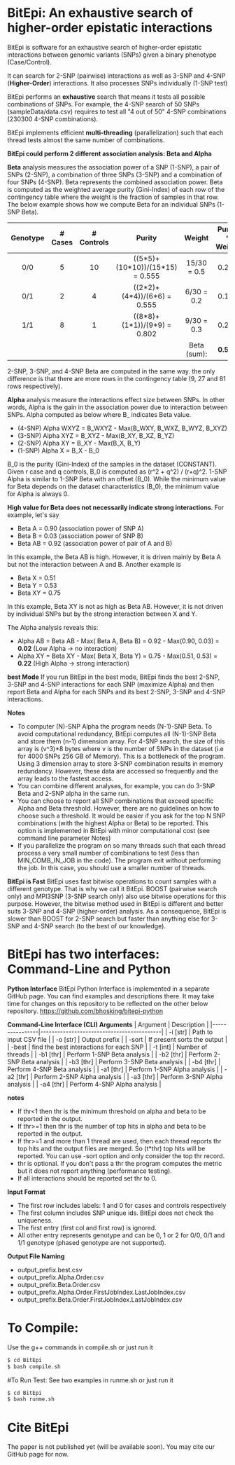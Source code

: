 # BitEpi: An exhaustive search of higher-order epistatic interactions

BitEpi is software for an exhaustive search of higher-order epistatic interactions between genomic variants (SNPs) given a binary phenotype (Case/Control).

It can search for 2-SNP (pairwise) interactions as well as 3-SNP and 4-SNP (**Higher-Order**) interactions. It also processes SNPs individually (1-SNP test)

BitEpi performs an **exhaustive** search that means it tests all possible combinations of SNPs. For example, the 4-SNP search of 50 SNPs (sampleData/data.csv) requires to test all "4 out of 50" 4-SNP combinations (230300 4-SNP combinations).

BitEpi implements efficient **multi-threading** (parallelization) such that each thread tests almost the same number of combinations.

**BitEpi could perform 2 different  association analysis: Beta and Alpha**

**Beta** analysis measures the association power of a SNP (1-SNP), a pair of SNPs (2-SNP), a combination of three SNPs (3-SNP) and a combination of four SNPs (4-SNP). Beta represents the combined association power.  Beta is computed as the weighted average purity (Gini-Index) of each row of the contingency table where the weight is the fraction of samples in that row. The below example shows how we compute Beta for an individual SNPs (1-SNP Beta).

| Genotype | # Cases | # Controls |                Purity              |    Weight   | Purity * Weight |
|:--------:|:-------:|:----------:|:----------------------------------:|:-----------:|:---------------:|
|    0/0   |    5    |     10     | ((5\*5)+(10\*10))/(15\*15) = 0.555 | 15/30 = 0.5 |      0.228      |
|    0/1   |    2    |      4     | ((2\*2)+(4\*4))/(6\*6)     = 0.555 | 6/30  = 0.2 |      0.111      |
|    1/1   |    8    |      1     | ((8\*8)+(1\*1))/(9\*9)     = 0.802 | 9/30  = 0.3 |      0.241      |
|          |         |            |                                    | Beta (sum): |    **0.580**    |

2-SNP, 3-SNP, and 4-SNP Beta are computed in the same way. the only difference is that there are more rows in the contingency table (9, 27 and 81 rows respectively).

**Alpha** analysis measure the interactions effect size between SNPs. In other words, Alpha is the gain in the association power due to interaction between SNPs. Alpha computed as below where B_ indicates Beta value. 

- (4-SNP) Alpha WXYZ = B_WXYZ - Max(B_WXY, B_WXZ, B_WYZ, B_XYZ)
- (3-SNP) Alpha XYZ = B_XYZ - Max(B_XY, B_XZ, B_YZ)
- (2-SNP) Alpha XY = B_XY - Max(B_X, B_Y)
- (1-SNP) Alpha X = B_X - B_0

B_0 is the purity (Gini-Index) of the samples in the dataset (CONSTANT). Given r case and q controls, B_0 is computed as (r^2 + q^2) / (r+q)^2. 1-SNP Alpha is similar to 1-SNP Beta with an offset (B_0). While the minimum value for Beta depends on the dataset characteristics (B_0), the minimum value for Alpha is always 0.

**High value for Beta does not necessarily indicate strong interactions**.
For example, let's say

- Beta A  = 0.90 (association power of SNP A)
- Beta B  = 0.03 (association power of SNP B)
- Beta AB = 0.92 (association power of pair of A and B)

In this example, the Beta AB  is high. However, it is driven mainly by Beta A but not the interaction between A and B. Another example is

- Beta X  = 0.51
- Beta Y  = 0.53 
- Beta XY = 0.75

In this example, Beta XY is not as high as Beta AB. However, it is not driven by individual SNPs but by the strong interaction between X and Y.

The Alpha analysis reveals this:

- Alpha AB = Beta AB - Max( Beta A, Beta B) = 0.92 - Max(0.90, 0.03) = **0.02** (Low Alpha -> no interaction)
- Alpha XY = Beta XY - Max( Beta X, Beta Y) = 0.75 - Max(0.51, 0.53) = **0.22** (High Alpha -> strong interaction)

**best Mode**
If you run BitEpi in the best mode, BitEpi finds the best 2-SNP, 3-SNP and 4-SNP interactions for each SNP (maximize Alpha) and then report Beta and Alpha for each SNPs and its best 2-SNP, 3-SNP and 4-SNP interactions. 

**Notes**
- To computer (N)-SNP Alpha the program needs (N-1)-SNP Beta. To avoid computational redundancy, BitEpi computes all (N-1)-SNP Beta and store them (n-1) dimension array. For 4-SNP search, the size of this array is (v^3)*8 bytes where v is the number of SNPs in the dataset (i.e for 4000 SNPs 256 GB of Memory). This is a bottleneck of the program. Using 3 dimension array to store 3-SNP combination results in memory redundancy. However, these data are accessed so frequently and the array leads to the fastest access. 
- You can combine different analyses, for example, you can do 3-SNP Beta and 2-SNP alpha in the same run.
- You can choose to report all SNP combinations that exceed specific Alpha and Beta threshold. However, there are no guidelines on how to choose such a threshold. It would be easier if you ask for the top N SNP combinations (with the highest Alpha or Beta) to be reported. This option is implemented in BitEpi with minor computational cost (see command line parameter Notes)
- If you parallelize the program on so many threads such that each thread process a very small number of combinations to test (less than MIN_COMB_IN_JOB in the code). The program exit without performing the job. In this case, you should use a smaller number of threads.

**BitEpi is Fast**
BitEpi uses fast bitwise operations to count samples with a different genotype. That is why we call it BitEpi.
BOOST (pairwise search only)  and MPI3SNP (3-SNP search only) also use bitwise operations for this purpose. However, the bitwise method used in BitEpi is different and better suits 3-SNP and 4-SNP (higher-order) analysis. As a consequence, BitEpi is slower than BOOST for 2-SNP search but faster than anything else for 3-SNP and 4-SNP search (to the best of our knowledge). 

# BitEpi has two interfaces: Command-Line and Python

**Python Interface**
BitEpi Python Interface is implemented in a separate GitHub page. You can find examples and descriptions there.
It may take time for changes on this repository to be reflected on the other below repository. 
https://github.com/bhosking/bitepi-python

**Command-Line Interface (CLI) Arguments**
| Argument       | Description                               |
|----------------|-------------------------------------------|
| -i [str]       | Path to input CSV file                    |
| -o [str]       | Output prefix                             |
| -sort          | If present sorts the output               |
| -best          | find the best interactions for each SNP   |
| -t [int]       | Number of threads                         |
| -b1 [thr]      | Perform 1-SNP Beta  analysis              |
| -b2 [thr]      | Perform 2-SNP Beta  analysis              |
| -b3 [thr]      | Perform 3-SNP Beta  analysis              |
| -b4 [thr]      | Perform 4-SNP Beta  analysis              |
| -a1 [thr]      | Perform 1-SNP Alpha analysis              |
| -a2 [thr]      | Perform 2-SNP Alpha analysis              |
| -a3 [thr]      | Perform 3-SNP Alpha analysis              |
| -a4 [thr]      | Perform 4-SNP Alpha analysis              |

**notes**
- If thr<1 then thr is the minimum threshold on alpha and beta to be reported in the output.
- If thr>=1 then thr is the number of top hits in alpha and beta to be reported in the output.
- If thr>=1 and more than 1 thread are used, then each thread reports thr top hits and the output files are merged. So (t*thr) top hits will be reported. You can use -sort option and only consider the top thr record.
- thr is optional. If you don't pass a thr the program computes the metric but it does not report anything (performance testing).
- If all interactions should be reported set thr to 0.

**Input Format**
- The first row includes labels: 1 and 0 for cases and controls respectively
- The first column includes SNP unique ids. BitEpi does not check the uniqueness.
- The first entry (first col and first row) is ignored.
- All other entry represents genotype and can be 0, 1 or 2 for 0/0, 0/1 and 1/1 genotype (phased genotype are not supported). 

**Output File Naming**
- output_prefix.best.csv
- output_prefix.Alpha.Order.csv
- output_prefix.Beta.Order.csv
- output_prefix.Alpha.Order.FirstJobIndex.LastJobIndex.csv
- output_prefix.Beta.Order.FirstJobIndex.LastJobIndex.csv

# To Compile:
Use the g++ commands in compile.sh or just run it
```sh
$ cd BitEpi
$ bash compile.sh
```

#To Run Test:
See two examples in runme.sh or just run it
```sh
$ cd BitEpi
$ bash runme.sh
```

# Cite BitEpi
The paper is not published yet (will be available soon). You may cite our GitHub page for now.
